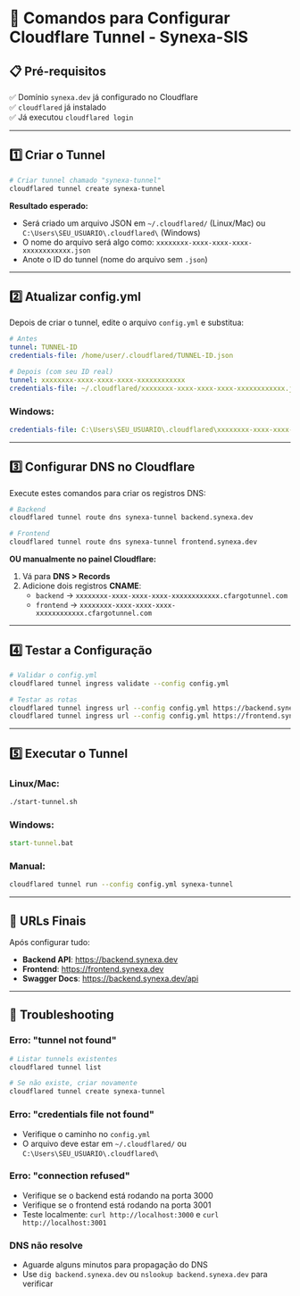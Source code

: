 # 🚀 Comandos para Configurar Cloudflare Tunnel - Synexa-SIS

## 📋 Pré-requisitos
✅ Domínio `synexa.dev` já configurado no Cloudflare  
✅ `cloudflared` já instalado  
✅ Já executou `cloudflared login`  

---

## 1️⃣ Criar o Tunnel

```bash
# Criar tunnel chamado "synexa-tunnel"
cloudflared tunnel create synexa-tunnel
```

**Resultado esperado:**
- Será criado um arquivo JSON em `~/.cloudflared/` (Linux/Mac) ou `C:\Users\SEU_USUARIO\.cloudflared\` (Windows)
- O nome do arquivo será algo como: `xxxxxxxx-xxxx-xxxx-xxxx-xxxxxxxxxxxx.json`
- Anote o ID do tunnel (nome do arquivo sem `.json`)

---

## 2️⃣ Atualizar config.yml

Depois de criar o tunnel, edite o arquivo `config.yml` e substitua:

```yml
# Antes
tunnel: TUNNEL-ID
credentials-file: /home/user/.cloudflared/TUNNEL-ID.json

# Depois (com seu ID real)
tunnel: xxxxxxxx-xxxx-xxxx-xxxx-xxxxxxxxxxxx
credentials-file: ~/.cloudflared/xxxxxxxx-xxxx-xxxx-xxxx-xxxxxxxxxxxx.json
```

### Windows:
```yml
credentials-file: C:\Users\SEU_USUARIO\.cloudflared\xxxxxxxx-xxxx-xxxx-xxxx-xxxxxxxxxxxx.json
```

---

## 3️⃣ Configurar DNS no Cloudflare

Execute estes comandos para criar os registros DNS:

```bash
# Backend
cloudflared tunnel route dns synexa-tunnel backend.synexa.dev

# Frontend  
cloudflared tunnel route dns synexa-tunnel frontend.synexa.dev
```

**OU manualmente no painel Cloudflare:**
1. Vá para **DNS > Records**
2. Adicione dois registros **CNAME**:
   - `backend` → `xxxxxxxx-xxxx-xxxx-xxxx-xxxxxxxxxxxx.cfargotunnel.com`
   - `frontend` → `xxxxxxxx-xxxx-xxxx-xxxx-xxxxxxxxxxxx.cfargotunnel.com`

---

## 4️⃣ Testar a Configuração

```bash
# Validar o config.yml
cloudflared tunnel ingress validate --config config.yml

# Testar as rotas
cloudflared tunnel ingress url --config config.yml https://backend.synexa.dev
cloudflared tunnel ingress url --config config.yml https://frontend.synexa.dev
```

---

## 5️⃣ Executar o Tunnel

### Linux/Mac:
```bash
./start-tunnel.sh
```

### Windows:
```cmd
start-tunnel.bat
```

### Manual:
```bash
cloudflared tunnel run --config config.yml synexa-tunnel
```

---

## 🎯 URLs Finais

Após configurar tudo:
- **Backend API**: https://backend.synexa.dev
- **Frontend**: https://frontend.synexa.dev
- **Swagger Docs**: https://backend.synexa.dev/api

---

## 🔧 Troubleshooting

### Erro: "tunnel not found"
```bash
# Listar tunnels existentes
cloudflared tunnel list

# Se não existe, criar novamente
cloudflared tunnel create synexa-tunnel
```

### Erro: "credentials file not found"
- Verifique o caminho no `config.yml`
- O arquivo deve estar em `~/.cloudflared/` ou `C:\Users\SEU_USUARIO\.cloudflared\`

### Erro: "connection refused"
- Verifique se o backend está rodando na porta 3000
- Verifique se o frontend está rodando na porta 3001
- Teste localmente: `curl http://localhost:3000` e `curl http://localhost:3001`

### DNS não resolve
- Aguarde alguns minutos para propagação do DNS
- Use `dig backend.synexa.dev` ou `nslookup backend.synexa.dev` para verificar